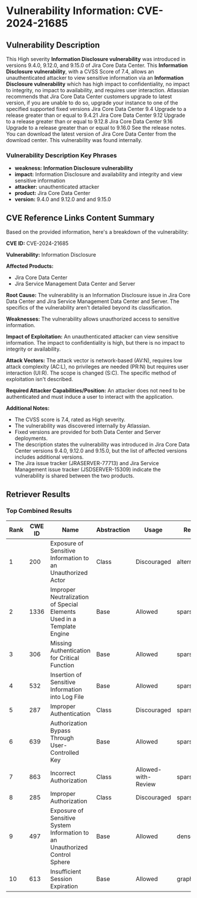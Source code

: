 # Vulnerability Information: CVE-2024-21685

## Vulnerability Description
This High severity **Information Disclosure vulnerability** was introduced in versions 9.4.0, 9.12.0, and 9.15.0 of Jira Core Data Center. This **Information Disclosure vulnerability**, with a CVSS Score of 7.4, allows an unauthenticated attacker to view sensitive information via an **Information Disclosure vulnerability** which has high impact to confidentiality, no impact to integrity, no impact to availability, and requires user interaction. Atlassian recommends that Jira Core Data Center customers upgrade to latest version, if you are unable to do so, upgrade your instance to one of the specified supported fixed versions Jira Core Data Center 9.4 Upgrade to a release greater than or equal to 9.4.21 Jira Core Data Center 9.12 Upgrade to a release greater than or equal to 9.12.8 Jira Core Data Center 9.16 Upgrade to a release greater than or equal to 9.16.0 See the release notes. You can download the latest version of Jira Core Data Center from the download center. This vulnerability was found internally.

### Vulnerability Description Key Phrases
- **weakness:** **Information Disclosure vulnerability**
- **impact:** Information Disclosure and availability and integrity and view sensitive information
- **attacker:** unauthenticated attacker
- **product:** Jira Core Data Center
- **version:** 9.4.0 and 9.12.0 and and 9.15.0

## CVE Reference Links Content Summary
Based on the provided information, here's a breakdown of the vulnerability:

**CVE ID:** CVE-2024-21685

**Vulnerability:** Information Disclosure

**Affected Products:**
* Jira Core Data Center
* Jira Service Management Data Center and Server

**Root Cause:** The vulnerability is an Information Disclosure issue in Jira Core Data Center and Jira Service Management Data Center and Server. The specifics of the vulnerability aren't detailed beyond its classification.

**Weaknesses:** The vulnerability allows unauthorized access to sensitive information.

**Impact of Exploitation:** An unauthenticated attacker can view sensitive information. The impact to confidentiality is high, but there is no impact to integrity or availability.

**Attack Vectors:** The attack vector is network-based (AV:N), requires low attack complexity (AC:L), no privileges are needed (PR:N) but requires user interaction (UI:R). The scope is changed (S:C). The specific method of exploitation isn't described.

**Required Attacker Capabilities/Position:** An attacker does not need to be authenticated and must induce a user to interact with the application.

**Additional Notes:**
* The CVSS score is 7.4, rated as High severity.
* The vulnerability was discovered internally by Atlassian.
* Fixed versions are provided for both Data Center and Server deployments.
* The description states the vulnerability was introduced in Jira Core Data Center versions 9.4.0, 9.12.0 and 9.15.0, but the list of affected versions includes additional versions.
* The Jira issue tracker (JRASERVER-77713) and Jira Service Management issue tracker (JSDSERVER-15309) indicate the vulnerability is shared between the two products.

## Retriever Results

### Top Combined Results

| Rank | CWE ID | Name | Abstraction | Usage  | Retrievers | Individual Scores |
|------|--------|------|-------------|-------|------------|-------------------|
| 1 | 200 | Exposure of Sensitive Information to an Unauthorized Actor | Class | Discouraged | alternate_terms | 0.800 |
| 2 | 1336 | Improper Neutralization of Special Elements Used in a Template Engine | Base | Allowed | sparse | 0.965 |
| 3 | 306 | Missing Authentication for Critical Function | Base | Allowed | sparse | 0.916 |
| 4 | 532 | Insertion of Sensitive Information into Log File | Base | Allowed | sparse | 0.911 |
| 5 | 287 | Improper Authentication | Class | Discouraged | sparse | 0.866 |
| 6 | 639 | Authorization Bypass Through User-Controlled Key | Base | Allowed | sparse | 0.857 |
| 7 | 863 | Incorrect Authorization | Class | Allowed-with-Review | sparse | 0.853 |
| 8 | 285 | Improper Authorization | Class | Discouraged | sparse | 0.840 |
| 9 | 497 | Exposure of Sensitive System Information to an Unauthorized Control Sphere | Base | Allowed | dense | 0.541 |
| 10 | 613 | Insufficient Session Expiration | Base | Allowed | graph | 0.002 |


